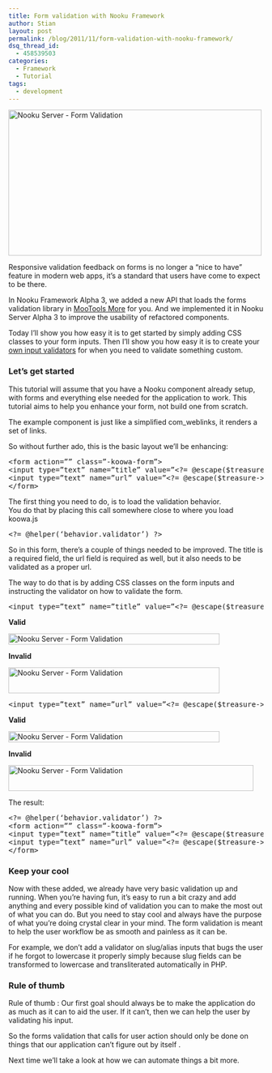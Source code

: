```yaml
---
title: Form validation with Nooku Framework
author: Stian
layout: post
permalink: /blog/2011/11/form-validation-with-nooku-framework/
dsq_thread_id:
  - 458539503
categories:
  - Framework
  - Tutorial
tags:
  - development
---
```

[<img src="http://farm7.static.flickr.com/6111/6301887410_911544b369.jpg" alt="Nooku Server - Form Validation" width="500" height="288" />][1]

Responsive validation feedback on forms is no longer a “nice to have” feature in modern web apps, it’s a standard that users have come to expect to be there.

In Nooku Framework Alpha 3, we added a new API that loads the forms validation library in [MooTools More][2] for you. And we implemented it in Nooku Server Alpha 3 to improve the usability of refactored components.

Today I’ll show you how easy it is to get started by simply adding CSS classes to your form inputs. Then I’ll show you how easy it is to create your [own input validators][3] for when you need to validate something custom.

<!--more-->

<h3 dir="ltr">
  Let’s get started
</h3>

<div>
  <p>
    This tutorial will assume that you have a Nooku component already setup, with forms and everything else needed for the application to work. This tutorial aims to help you enhance your form, not build one from scratch.
  </p>
  
  <p>
    The example component is just like a simplified com_weblinks, it renders a set of links.
  </p>
  
  <p>
    So without further ado, this is the basic layout we’ll be enhancing:
  </p>
</div>

<div>
  <pre class="brush: php; toolbar: true;">&lt;form action=”” class=”-koowa-form”&gt;
&lt;input type=”text” name=”title” value=”&lt;?= @escape($treasure-&gt;title) ?&gt;” /&gt;
&lt;input type=”text” name=”url” value=”&lt;?= @escape($treasure-&gt;url) ?&gt;” /&gt;
&lt;/form&gt;</pre>
</div>

<div>
  <p>
    The first thing you need to do, is to load the validation behavior.<br /> You do that by placing this call somewhere close to where you load koowa.js
  </p>
  
  <pre class="brush: php; toolbar: true;">&lt;?= @helper(‘behavior.validator’) ?&gt;</pre>
  
  <p>
    So in this form, there’s a couple of things needed to be improved. The title is a required field, the url field is required as well, but it also needs to be validated as a proper url.
  </p>
  
  <p>
    The way to do that is by adding CSS classes on the form inputs and instructing the validator on how to validate the form.
  </p>
  
  <pre class="brush: php; toolbar: true;">&lt;input type=”text” name=”title” value=”&lt;?= @escape($treasure-&gt;title) ?&gt;” class=”required” /&gt;</pre>
</div>

**Valid**

[<img src="http://farm7.static.flickr.com/6236/6301367935_c744589741.jpg" alt="Nooku Server - Form Validation" width="417" height="22" />][4]

**Invalid**

[<img src="http://farm7.static.flickr.com/6111/6301367863_ef22e1241f.jpg" alt="Nooku Server - Form Validation" width="417" height="51" />][5]

<div>
  <pre class="brush: php; toolbar: true;">&lt;input type=”text” name=”url” value=”&lt;?= @escape($treasure-&gt;url) ?&gt;” class=”required validate-url” /&gt;</pre>
</div>

**Valid**

[<img src="http://farm7.static.flickr.com/6230/6301367901_5d2acb1779.jpg" alt="Nooku Server - Form Validation" width="417" height="22" />][6]

**Invalid**

[<img src="http://farm7.static.flickr.com/6217/6301367955_c57bc010dc.jpg" alt="Nooku Server - Form Validation" width="484" height="51" />][7]

<div>
  <p>
    The result:
  </p>
  
  <pre class="brush: php; toolbar: true;">&lt;?= @helper(‘behavior.validator’) ?&gt;
&lt;form action=”” class=”-koowa-form”&gt;
&lt;input type=”text” name=”title” value=”&lt;?= @escape($treasure-&gt;title) ?&gt;” class=”required” /&gt;
&lt;input type=”text” name=”url” value=”&lt;?= @escape($treasure-&gt;url) ?&gt;” class=”required validate-url” /&gt;
&lt;/form&gt;</pre>
</div>

<h3 dir="ltr">
  Keep your cool
</h3>

Now with these added, we already have very basic validation up and running. When you’re having fun, it’s easy to run a bit crazy and add anything and every possible kind of validation you can to make the most out of what you can do. But you need to stay cool and always have the purpose of what you’re doing crystal clear in your mind. The form validation is meant to help the user workflow be as smooth and painless as it can be.

For example, we don’t add a validator on slug/alias inputs that bugs the user if he forgot to lowercase it properly simply because slug fields can be transformed to lowercase and transliterated automatically in PHP.

<h3 dir="ltr">
  Rule of thumb
</h3>

Rule of thumb : Our first goal should always be to make the application do as much as it can to aid the user. If it can’t, then we can help the user by validating his input.

So the forms validation that calls for user action should only be done on things that our application can’t figure out by itself .

Next time we’ll take a look at how we can automate things a bit more.

 [1]: http://www.flickr.com/photos/nooku/6301887410/ "Nooku Server - Form Validation by Nooku, on Flickr"
 [2]: http://www.mootools.net/docs/more125/more/Forms/Form.Validator
 [3]: http://www.mootools.net/docs/more125/more/Forms/Form.Validator.Extras
 [4]: http://www.flickr.com/photos/nooku/6301367935/ "Nooku Server - Form Validation by Nooku, on Flickr"
 [5]: http://www.flickr.com/photos/nooku/6301367863/ "Nooku Server - Form Validation by Nooku, on Flickr"
 [6]: http://www.flickr.com/photos/nooku/6301367901/ "Nooku Server - Form Validation by Nooku, on Flickr"
 [7]: http://www.flickr.com/photos/nooku/6301367955/ "Nooku Server - Form Validation by Nooku, on Flickr"